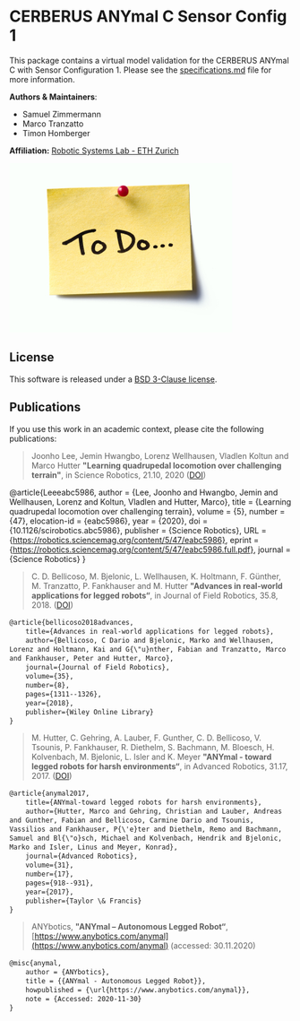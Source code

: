 # CERBERUS ANYmal C Sensor Config 1
This package contains a virtual model validation for the CERBERUS ANYmal C with Sensor Configuration 1. Please see the [specifications.md](specifications.md) file for more information.

**Authors & Maintainers**:

*  Samuel Zimmermann
*  Marco Tranzatto
*  Timon Homberger

**Affiliation:** [Robotic Systems Lab - ETH Zurich](https://rsl.ethz.ch/the-lab.html)

[![CERBERUS ANYmal](doc/TODO.jpg)](doc/TODO.jpg)

## License
This software is released under a [BSD 3-Clause license](LICENSE).

## Publications
If you use this work in an academic context, please cite the following publications:

> Joonho Lee,  Jemin Hwangbo,  Lorenz Wellhausen,  Vladlen Koltun and Marco Hutter
> **"Learning quadrupedal locomotion over challenging terrain"**,
> in Science Robotics, 21.10, 2020 ([DOI](https://robotics.sciencemag.org/content/5/47/eabc5986))

  @article{Leeeabc5986,
  	author = {Lee, Joonho and Hwangbo, Jemin and Wellhausen, Lorenz and Koltun, Vladlen and Hutter, Marco},
  	title = {Learning quadrupedal locomotion over challenging terrain},
  	volume = {5},
  	number = {47},
  	elocation-id = {eabc5986},
  	year = {2020},
  	doi = {10.1126/scirobotics.abc5986},
  	publisher = {Science Robotics},
  	URL = {https://robotics.sciencemag.org/content/5/47/eabc5986},
  	eprint = {https://robotics.sciencemag.org/content/5/47/eabc5986.full.pdf},
  	journal = {Science Robotics}
  }

> C. D. Bellicoso,  M. Bjelonic,  L. Wellhausen,  K. Holtmann,  F. Günther,  M. Tranzatto,  P. Fankhauser and  M. Hutter
> **"Advances in real‐world applications for legged robots“**,
> in Journal of Field Robotics, 35.8, 2018. ([DOI](https://doi.org/10.1002/rob.21839))

    @article{bellicoso2018advances,
        title={Advances in real-world applications for legged robots},
        author={Bellicoso, C Dario and Bjelonic, Marko and Wellhausen, Lorenz and Holtmann, Kai and G{\"u}nther, Fabian and Tranzatto, Marco and Fankhauser, Peter and Hutter, Marco},
        journal={Journal of Field Robotics},
        volume={35},
        number={8},
        pages={1311--1326},
        year={2018},
        publisher={Wiley Online Library}
    }

> M. Hutter, C. Gehring, A. Lauber, F. Gunther, C. D. Bellicoso, V. Tsounis, P. Fankhauser, R. Diethelm, S. Bachmann, M. Bloesch, H. Kolvenbach, M. Bjelonic, L. Isler and K. Meyer
> **"ANYmal - toward legged robots for harsh environments“**,
> in Advanced Robotics, 31.17, 2017. ([DOI](https://doi.org/10.1080/01691864.2017.1378591))

    @article{anymal2017,
        title={ANYmal-toward legged robots for harsh environments},
        author={Hutter, Marco and Gehring, Christian and Lauber, Andreas and Gunther, Fabian and Bellicoso, Carmine Dario and Tsounis, Vassilios and Fankhauser, P{\'e}ter and Diethelm, Remo and Bachmann, Samuel and Bl{\"o}sch, Michael and Kolvenbach, Hendrik and Bjelonic, Marko and Isler, Linus and Meyer, Konrad},
        journal={Advanced Robotics},
        volume={31},
        number={17},
        pages={918--931},
        year={2017},
        publisher={Taylor \& Francis}
    }

> ANYbotics,
> **"ANYmal – Autonomous Legged Robot“**,
> [https://www.anybotics.com/anymal](https://www.anybotics.com/anymal) (accessed: 30.11.2020)

    @misc{anymal,
        author = {ANYbotics},
        title = {{ANYmal - Autonomous Legged Robot}},
        howpublished = {\url{https://www.anybotics.com/anymal}},
        note = {Accessed: 2020-11-30}
    }
